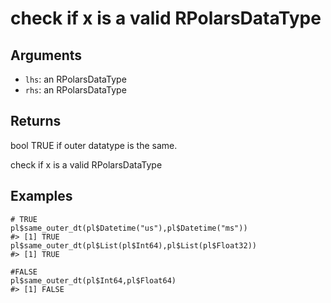 # check if x is a valid RPolarsDataType

## Arguments

- `lhs`: an RPolarsDataType
- `rhs`: an RPolarsDataType

## Returns

bool TRUE if outer datatype is the same.

check if x is a valid RPolarsDataType

## Examples

<pre class='r-example'><code><span class='r-in'><span><span class='co'># TRUE</span></span></span>
<span class='r-in'><span><span class='va'>pl</span><span class='op'>$</span><span class='fu'>same_outer_dt</span><span class='op'>(</span><span class='va'>pl</span><span class='op'>$</span><span class='fu'>Datetime</span><span class='op'>(</span><span class='st'>"us"</span><span class='op'>)</span>,<span class='va'>pl</span><span class='op'>$</span><span class='fu'>Datetime</span><span class='op'>(</span><span class='st'>"ms"</span><span class='op'>)</span><span class='op'>)</span></span></span>
<span class='r-out co'><span class='r-pr'>#&gt;</span> [1] TRUE</span>
<span class='r-in'><span><span class='va'>pl</span><span class='op'>$</span><span class='fu'>same_outer_dt</span><span class='op'>(</span><span class='va'>pl</span><span class='op'>$</span><span class='fu'>List</span><span class='op'>(</span><span class='va'>pl</span><span class='op'>$</span><span class='va'>Int64</span><span class='op'>)</span>,<span class='va'>pl</span><span class='op'>$</span><span class='fu'>List</span><span class='op'>(</span><span class='va'>pl</span><span class='op'>$</span><span class='va'>Float32</span><span class='op'>)</span><span class='op'>)</span></span></span>
<span class='r-out co'><span class='r-pr'>#&gt;</span> [1] TRUE</span>
<span class='r-in'><span></span></span>
<span class='r-in'><span><span class='co'>#FALSE</span></span></span>
<span class='r-in'><span><span class='va'>pl</span><span class='op'>$</span><span class='fu'>same_outer_dt</span><span class='op'>(</span><span class='va'>pl</span><span class='op'>$</span><span class='va'>Int64</span>,<span class='va'>pl</span><span class='op'>$</span><span class='va'>Float64</span><span class='op'>)</span></span></span>
<span class='r-out co'><span class='r-pr'>#&gt;</span> [1] FALSE</span>
 </code></pre>